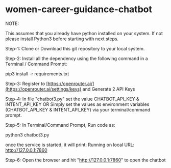 # women-career-guidance-chatbot

NOTE: 

This assumes that you already have python installed on your system. If not please install Python3 before starting with next steps.


Step-1: Clone or Download this git repository to your local system.

Step-2: Install all the dependency using the following command in a Terminal / Command Prompt: 

pip3 install -r requirements.txt


Step-3: Register to [https://openrouter.ai/](https://openrouter.ai/settings/keys) and Generate 2 API Keys


Step-4: In file "chatbot3.py" set the value CHATBOT_API_KEY & INTENT_API_KEY OR Simply set the values as environment variables (CHATBOT_API_KEY & INTENT_API_KEY) via your terminal/command prompt.


Step-5:
In Terminal/Command Prompt, Run code as:

python3 chatbot3.py

once the service is started, it will print:
Running on local URL:  http://127.0.0.1:7860


Step-6:
Open the browser and hit "http://127.0.0.1:7860" to open the chatbot





